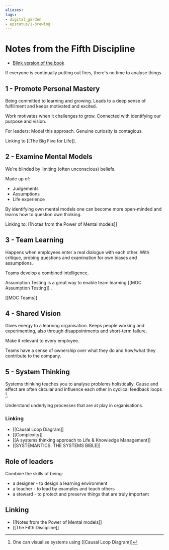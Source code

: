 ```yaml
---
aliases: 
tags: 
- digital_garden
- epstatus/1-brewing
---
```

# Notes from the Fifth Discipline
+ [Blink version of the book](https://www.blinkist.com/en/nc/reader/the-fifth-discipline-en)

If everyone is continually putting out fires, there's no time to analyse things.

## 1 - Promote Personal Mastery
Being committed to learning and growing. Leads to a deep sense of fulfillment and keeps motivated and excited.

Work motivates when it challenges to grow.
Connected with identifying our purpose and vision.

For leaders: Model this approach. Genuine curiosity is contagious.

Linking to [[The Big Five for Life]].

## 2 - Examine Mental Models
We're blinded by limiting (often unconscious) beliefs.

Made up of:
+ Judgements
+ Assumptions
+ Life experience

By identifying own mental models one can become more open-minded and learns how to question own thinking.

Linking to: [[Notes from the Power of Mental models]]

## 3 - Team Learning
Happens when employees enter a real dialogue with each other. With critique, probing questions and examination for own biases and assumptions.

Teams develop a combined intelligence.

Assumption Testing is a great way to enable team learning [[MOC Assumption Testing]] .

[[MOC Teams]]

## 4  - Shared Vision
Gives energy to a learning organisation. Keeps people working and experimenting, also through disappointments and short-term failure.

Make it relevant to every employee.

Teams have a sense of ownership over what they do and how/what they contribute to the company.

## 5 - System Thinking
Systems thinking teaches you to analyse problems holistically. Cause and effect are often circular and influence each other in cyclical feedback loops [^1].

Understand underlying processes that are at play in organisations.

### Linking
+ [[Causal Loop Diagram]]
+ [[Complexity]]
+ [[A systems thinking approach to Life & Knowledge Management]]
+ [[SYSTEMANTICS. THE SYSTEMS BIBLE]]


## Role of leaders
Combine the skills of being:
+ a designer - to design a learning environment
+ a teacher - to lead by examples and teach others
+ a steward - to protect and preserve things that are truly important

## Linking
+ [[Notes from the Power of Mental models]]
+ [[The Fifth Discipline]]

[^1]: One can visualise systems using [[Causal Loop Diagram]]